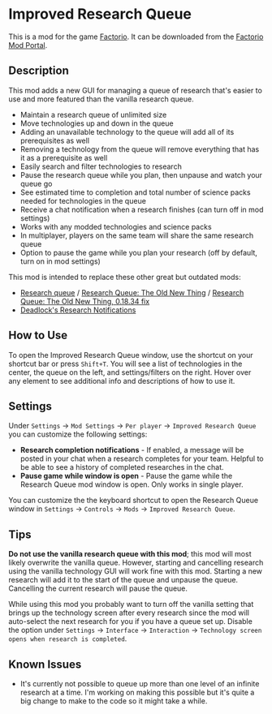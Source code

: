 # Improved Research Queue

This is a mod for the game [Factorio](https://www.factorio.com/). It can be downloaded from the [Factorio Mod Portal](https://mods.factorio.com/mod/sonaxaton-research-queue).

## Description

This mod adds a new GUI for managing a queue of research that's easier to use and more featured than the vanilla research queue.

* Maintain a research queue of unlimited size
* Move technologies up and down in the queue
* Adding an unavailable technology to the queue will add all of its prerequisites as well
* Removing a technology from the queue will remove everything that has it as a prerequisite as well
* Easily search and filter technologies to research
* Pause the research queue while you plan, then unpause and watch your queue go
* See estimated time to completion and total number of science packs needed for technologies in the queue
* Receive a chat notification when a research finishes (can turn off in mod settings)
* Works with any modded technologies and science packs
* In multiplayer, players on the same team will share the same research queue
* Option to pause the game while you plan your research (off by default, turn on in mod settings)

This mod is intended to replace these other great but outdated mods:

* [Research queue](https://mods.factorio.com/mod/research-queue) / [Research Queue: The Old New Thing](https://mods.factorio.com/mod/research-queue-the-old-new-thing) / [Research Queue: The Old New Thing, 0.18.34 fix](https://mods.factorio.com/mod/research-queue-0-18-34)
* [Deadlock's Research Notifications](https://mods.factorio.com/mod/DeadlockResearchNotifications)

## How to Use

To open the Improved Research Queue window, use the shortcut on your shortcut bar or press `Shift+T`. You will see a list of technologies in the center, the queue on the left, and settings/filters on the right. Hover over any element to see additional info and descriptions of how to use it.

## Settings

Under `Settings` -> `Mod Settings` -> `Per player` -> `Improved Research Queue` you can customize the following settings:

* **Research completion notifications** - If enabled, a message will be posted in your chat when a research completes for your team. Helpful to be able to see a history of completed researches in the chat.
* **Pause game while window is open** - Pause the game while the Research Queue mod window is open. Only works in single player.

You can customize the the keyboard shortcut to open the Research Queue window in `Settings` -> `Controls` -> `Mods` -> `Improved Research Queue`.

## Tips

**Do not use the vanilla research queue with this mod**; this mod will most likely overwrite the vanilla queue. However, starting and cancelling research using the vanilla technology GUI will work fine with this mod. Starting a new research will add it to the start of the queue and unpause the queue. Cancelling the current research will pause the queue.

While using this mod you probably want to turn off the vanilla setting that brings up the technology screen after every research since the mod will auto-select the next research for you if you have a queue set up. Disable the option under `Settings` -> `Interface` -> `Interaction` -> `Technology screen opens when research is completed`.

## Known Issues

* It's currently not possible to queue up more than one level of an infinite research at a time. I'm working on making this possible but it's quite a big change to make to the code so it might take a while.
